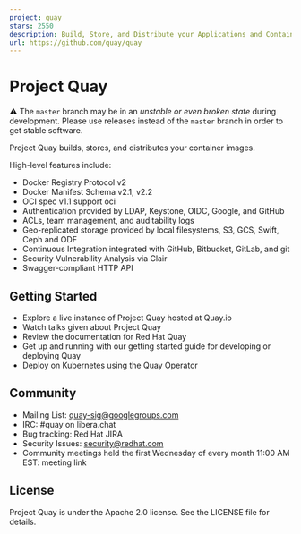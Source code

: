 ```yaml
---
project: quay
stars: 2550
description: Build, Store, and Distribute your Applications and Containers
url: https://github.com/quay/quay
---
```


Project Quay
============

⚠️ The `master` branch may be in an _unstable or even broken state_ during development. Please use releases instead of the `master` branch in order to get stable software.

Project Quay builds, stores, and distributes your container images.

High-level features include:

-   Docker Registry Protocol v2
-   Docker Manifest Schema v2.1, v2.2
-   OCI spec v1.1 support oci
-   Authentication provided by LDAP, Keystone, OIDC, Google, and GitHub
-   ACLs, team management, and auditability logs
-   Geo-replicated storage provided by local filesystems, S3, GCS, Swift, Ceph and ODF
-   Continuous Integration integrated with GitHub, Bitbucket, GitLab, and git
-   Security Vulnerability Analysis via Clair
-   Swagger\-compliant HTTP API

Getting Started
---------------

-   Explore a live instance of Project Quay hosted at Quay.io
-   Watch talks given about Project Quay
-   Review the documentation for Red Hat Quay
-   Get up and running with our getting started guide for developing or deploying Quay
-   Deploy on Kubernetes using the Quay Operator

Community
---------

-   Mailing List: quay-sig@googlegroups.com
-   IRC: #quay on libera.chat
-   Bug tracking: Red Hat JIRA
-   Security Issues: security@redhat.com
-   Community meetings held the first Wednesday of every month 11:00 AM EST: meeting link

License
-------

Project Quay is under the Apache 2.0 license. See the LICENSE file for details.
